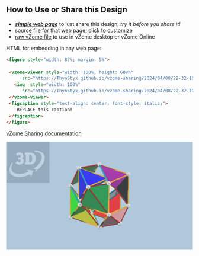 
## How to Use or Share this Design

 - [***simple web page***](<https://ThynStyx.github.io/vzome-sharing/2024/04/08/22-32-10-runcinated-5-cell/>) to just share this design; *try it before you share it!*
 - [source file for that web page](<https://github.com/ThynStyx/vzome-sharing/edit/main/2024/04/08/22-32-10-runcinated-5-cell/index.md>); click to customize
 - [raw vZome file](<https://raw.githubusercontent.com/ThynStyx/vzome-sharing/main/2024/04/08/22-32-10-runcinated-5-cell/runcinated-5-cell.vZome>) to use in vZome desktop or vZome Online
 
 HTML for embedding in any web page:
 ```html
<figure style="width: 87%; margin: 5%">
  
  <vzome-viewer style="width: 100%; height: 60vh" 
       src="https://ThynStyx.github.io/vzome-sharing/2024/04/08/22-32-10-runcinated-5-cell/runcinated-5-cell.vZome" >
    <img  style="width: 100%"
       src="https://ThynStyx.github.io/vzome-sharing/2024/04/08/22-32-10-runcinated-5-cell/runcinated-5-cell.png" >
  </vzome-viewer>
  <figcaption style="text-align: center; font-style: italic;">
     REPLACE this caption!
  </figcaption>
</figure>

 ```

[vZome Sharing documentation](https://vzome.github.io/vzome/sharing.html#how-it-works)

![Image](<runcinated-5-cell.png>)

